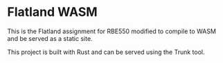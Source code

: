 # Flatland WASM

This is the Flatland assignment for RBE550 modified to compile to WASM and be served as a static site.

This project is built with Rust and can be served using the Trunk tool.
